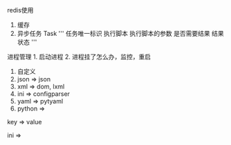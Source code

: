 redis使用

1. 缓存
2. 异步任务
    Task
    '''
    任务唯一标识
    执行脚本
    执行脚本的参数
    是否需要结果
    结果
    状态
    '''

进程管理
    1. 启动进程
    2. 进程挂了怎么办，监控，重启


1. 自定义
2. json => json
3. xml => dom, lxml
4. ini => configparser
5. yaml => pytyaml
6. python =>

key => value

ini => 